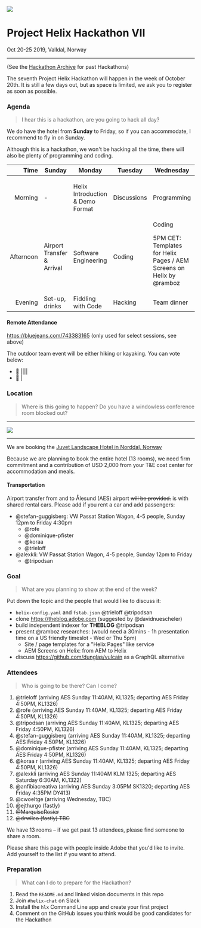 ![](https://images.adsttc.com/media/images/5010/155c/28ba/0d42/2200/0983/slideshow/stringio.jpg?1414020836)

# Project Helix Hackathon VII
Oct 20-25 2019, Valldal, Norway

---

(See the [Hackathon Archive](./README.md) for past Hackathons)

The seventh Project Helix Hackathon will happen in the week of October 20th. It is still a few days out, but as space is limited, we ask you to register as soon as possible.

### Agenda

> I hear this is a hackathon, are you going to hack all day?

We do have the hotel from **Sunday** to Friday, so if you can accommodate, I recommend to fly in on Sunday.

Although this is a hackathon, we won't be hacking all the time, there will also be plenty of programming and coding.

| Time      | Sunday                     | Monday                           | Tuesday     | Wednesday   | Thursday              | Friday                       |
| --------: | -------------------------- | -------------------------------- | ----------- | ----------- | --------------------- | ---------------------------- |
|   Morning | -                          | Helix Introduction & Demo Format | Discussions | Programming | Programming<p>10AM CET: Admin UI by @kamendola</p>           | Demos                        |
| Afternoon | Airport Transfer & Arrival | Software Engineering             | Coding      | Coding<p>5PM CET: Templates for Helix Pages / AEM Screens on Helix by @ramboz</p>      | Outdoor Team Event 🥾🛶 | Departure & Airport Transfer |
|   Evening | Set-up, drinks             | Fiddling with Code               | Hacking     | Team dinner | Hacking               | -                            |

#### Remote Attendance
https://bluejeans.com/743383165 (only used for select sessions, see above)

The outdoor team event will be either hiking or kayaking. You can vote below:

* 🥾 ||||
* 🛶 |

### Location

> Where is this going to happen? Do you have a windowless conference room blocked out?

---

![](http://www.juvet.com/upload_images/DFFF77243C0C4B9EB11EA572B4D8C2B1.jpg.ashx?width=1920&quality=90&crop=(0,0,0,0))

---

We are booking the [Juvet Landscape Hotel in Norddal, Norway](http://www.juvet.com/the-juvet-hotel/the-hotel)

Because we are planning to book the entire hotel (13 rooms), we need firm commitment and a contribution of USD 2,000 from your T&E cost center for accommodation and meals.

#### Transportation

Airport transfer from and to Ålesund (AES) airport ~~will be provided.~~ is with shared rental cars. Please add if you rent a car and add passengers:

* @stefan-guggisberg: VW Passat Station Wagon, 4-5 people, Sunday 12pm to Friday 4:30pm
  * @rofe
  * @dominique-pfister
  * @koraa
  * @trieloff
* @alexkli: VW Passat Station Wagon, 4-5 people, Sunday 12pm to Friday
  * @tripodsan

### Goal

> What are you planning to show at the end of the week?

Put down the topic and the people that would like to discuss it:

* `helix-config.yaml` and `fstab.json` @trieloff @tripodsan
* clone https://theblog.adobe.com (suggested by @davidnuescheler)
* build independent indexer for **THEBLOG** @tripodsan
* present @ramboz researches: (would need a 30mins - 1h presentation time on a US friendly timeslot - Wed or Thu 5pm)
  * Site / page templates for a "Helix Pages" like service
  * AEM Screens on Helix: from AEM to Helix
* discuss https://github.com/dunglas/vulcain as a GraphQL alternative

### Attendees

> Who is going to be there? Can I come?

1. @trieloff (arriving AES Sunday 11:40AM, KL1325; departing AES Friday 4:50PM, KL1326)
1. @rofe (arriving AES Sunday 11:40AM, KL1325; departing AES Friday 4:50PM, KL1326) 
1. @tripodsan (arriving AES Sunday 11:40AM, KL1325; departing AES Friday 4:50PM, KL1326)
1. @stefan-guggisberg (arriving AES Sunday 11:40AM, KL1325; departing AES Friday 4:50PM, KL1326) 
1. @dominique-pfister (arriving AES Sunday 11:40AM, KL1325; departing AES Friday 4:50PM, KL1326)
1. @koraa r (arriving AES Sunday 11:40AM, KL1325; departing AES Friday 4:50PM, KL1326)
1. @alexkli (arriving AES Sunday 11:40AM KLM 1325; departing AES Saturday 6:30AM, KL1322)
1. @anfibiacreativa (arriving AES Sunday 3:05PM SK1320; departing AES Friday 4:35PM DY413)
1. @cwoeltge (arriving Wednesday, TBC)
1. @ejthurgo (fastly)
1. ~~@MarquiseRosier~~
1. ~~@drwilco (fastly) TBC~~

We have 13 rooms – if we get past 13 attendees, please find someone to share a room.

Please share this page with people inside Adobe that you'd like to invite. Add yourself to the list if you want to attend.

### Preparation

> What can I do to prepare for the Hackathon?

1. Read the `README.md` and linked vision documents in this repo
2. Join `#helix-chat` on Slack
3. Install the `hlx` Command Line app and create your first project
4. Comment on the GitHub issues you think would be good candidates for the Hackathon
